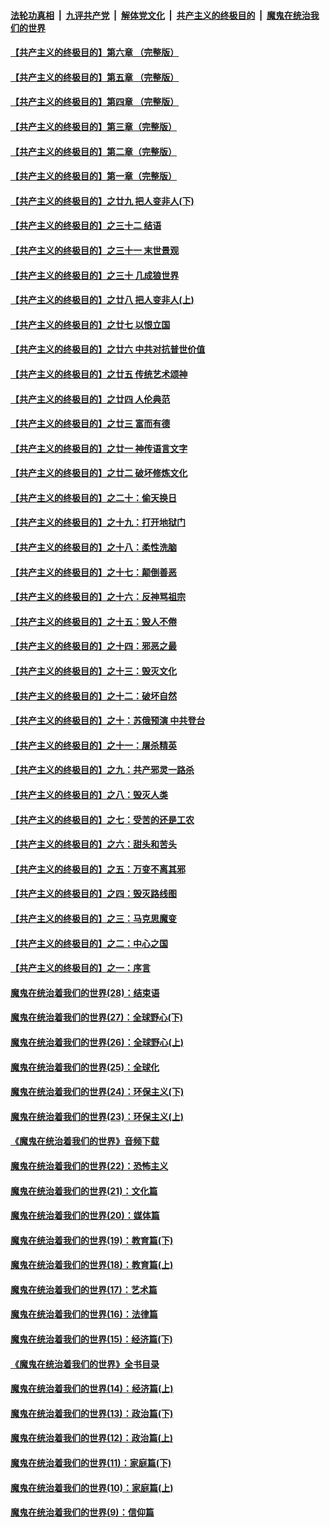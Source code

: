 ####  [法轮功真相](../../../../basic/blob/master/README.md?t=06250602) &nbsp;|&nbsp; [九评共产党](../../../../9ping.md/blob/master/README.md?t=06250602) &nbsp;|&nbsp; [解体党文化](../../../../jtdwh.md/blob/master/README.md?t=06250602)  &nbsp;|&nbsp; [共产主义的终极目的](../../../../gczydzjmd.md/blob/master/README.md?t=06250602) &nbsp;|&nbsp; [魔鬼在统治我们的世界](../../../../mgztzwmdsj.md/blob/master/README.md?t=06250602) 

#### [【共产主义的终极目的】第六章 （完整版）](../pages/nsc422/n11428913.md?t=06250602) 

#### [【共产主义的终极目的】第五章 （完整版）](../pages/nsc422/n11428912.md?t=06250602) 

#### [【共产主义的终极目的】第四章 （完整版）](../pages/nsc422/n11428907.md?t=06250602) 

#### [【共产主义的终极目的】第三章（完整版）](../pages/nsc422/n11428848.md?t=06250602) 

#### [【共产主义的终极目的】第二章（完整版）](../pages/nsc422/n11428831.md?t=06250602) 

#### [【共产主义的终极目的】第一章（完整版）](../pages/nsc422/n11417651.md?t=06250602) 

#### [【共产主义的终极目的】之廿九 把人变非人(下)](../pages/nsc422/n11344140.md?t=06250602) 

#### [【共产主义的终极目的】之三十二 结语](../pages/nsc422/n11360535.md?t=06250602) 

#### [【共产主义的终极目的】之三十一 末世景观](../pages/nsc422/n11351129.md?t=06250602) 

#### [【共产主义的终极目的】之三十 几成狼世界](../pages/nsc422/n11348280.md?t=06250602) 

#### [【共产主义的终极目的】之廿八 把人变非人(上)](../pages/nsc422/n11340492.md?t=06250602) 

#### [【共产主义的终极目的】之廿七 以恨立国](../pages/nsc422/n11336944.md?t=06250602) 

#### [【共产主义的终极目的】之廿六 中共对抗普世价值](../pages/nsc422/n11324785.md?t=06250602) 

#### [【共产主义的终极目的】之廿五 传统艺术颂神](../pages/nsc422/n11296396.md?t=06250602) 

#### [【共产主义的终极目的】之廿四 人伦典范](../pages/nsc422/n11296397.md?t=06250602) 

#### [【共产主义的终极目的】之廿三 富而有德](../pages/nsc422/n11283598.md?t=06250602) 

#### [【共产主义的终极目的】之廿一 神传语言文字](../pages/nsc422/n11263265.md?t=06250602) 

#### [【共产主义的终极目的】之廿二 破坏修炼文化](../pages/nsc422/n11245728.md?t=06250602) 

#### [【共产主义的终极目的】之二十：偷天换日](../pages/nsc422/n11238846.md?t=06250602) 

#### [【共产主义的终极目的】之十九：打开地狱门](../pages/nsc422/n11206376.md?t=06250602) 

#### [【共产主义的终极目的】之十八：柔性洗脑](../pages/nsc422/n11199994.md?t=06250602) 

#### [【共产主义的终极目的】之十七：颠倒善恶](../pages/nsc422/n11179782.md?t=06250602) 

#### [【共产主义的终极目的】之十六：反神骂祖宗](../pages/nsc422/n11166798.md?t=06250602) 

#### [【共产主义的终极目的】之十五：毁人不倦](../pages/nsc422/n11166792.md?t=06250602) 

#### [【共产主义的终极目的】之十四：邪恶之最](../pages/nsc422/n11150249.md?t=06250602) 

#### [【共产主义的终极目的】之十三：毁灭文化](../pages/nsc422/n11135227.md?t=06250602) 

#### [【共产主义的终极目的】之十二：破坏自然](../pages/nsc422/n11135214.md?t=06250602) 

#### [【共产主义的终极目的】之十：苏俄预演 中共登台](../pages/nsc422/n11118424.md?t=06250602) 

#### [【共产主义的终极目的】之十一：屠杀精英](../pages/nsc422/n11118442.md?t=06250602) 

#### [【共产主义的终极目的】之九：共产邪灵一路杀](../pages/nsc422/n11114139.md?t=06250602) 

#### [【共产主义的终极目的】之八：毁灭人类](../pages/nsc422/n11108503.md?t=06250602) 

#### [【共产主义的终极目的】之七：受苦的还是工农](../pages/nsc422/n11101809.md?t=06250602) 

#### [【共产主义的终极目的】之六：甜头和苦头](../pages/nsc422/n11096971.md?t=06250602) 

#### [【共产主义的终极目的】之五：万变不离其邪](../pages/nsc422/n11091285.md?t=06250602) 

#### [【共产主义的终极目的】之四：毁灭路线图](../pages/nsc422/n11086284.md?t=06250602) 

#### [【共产主义的终极目的】之三：马克思魔变](../pages/nsc422/n11061941.md?t=06250602) 

#### [【共产主义的终极目的】之二：中心之国](../pages/nsc422/n11047728.md?t=06250602) 

#### [【共产主义的终极目的】之一：序言](../pages/nsc422/n11086077.md?t=06250602) 

#### [魔鬼在统治着我们的世界(28)：结束语](../pages/nsc422/n10936246.md?t=06250602) 

#### [魔鬼在统治着我们的世界(27)：全球野心(下)](../pages/nsc422/n10928319.md?t=06250602) 

#### [魔鬼在统治着我们的世界(26)：全球野心(上)](../pages/nsc422/n10900318.md?t=06250602) 

#### [魔鬼在统治着我们的世界(25)：全球化](../pages/nsc422/n10788205.md?t=06250602) 

#### [魔鬼在统治着我们的世界(24)：环保主义(下)](../pages/nsc422/n10695307.md?t=06250602) 

#### [魔鬼在统治着我们的世界(23)：环保主义(上)](../pages/nsc422/n10688613.md?t=06250602) 

#### [《魔鬼在统治着我们的世界》音频下载](../pages/nsc422/n10635553.md?t=06250602) 

#### [魔鬼在统治着我们的世界(22)：恐怖主义](../pages/nsc422/n10614727.md?t=06250602) 

#### [魔鬼在统治着我们的世界(21)：文化篇](../pages/nsc422/n10597706.md?t=06250602) 

#### [魔鬼在统治着我们的世界(20)：媒体篇](../pages/nsc422/n10586579.md?t=06250602) 

#### [魔鬼在统治着我们的世界(19)：教育篇(下)](../pages/nsc422/n10564808.md?t=06250602) 

#### [魔鬼在统治着我们的世界(18)：教育篇(上)](../pages/nsc422/n10526970.md?t=06250602) 

#### [魔鬼在统治着我们的世界(17)：艺术篇](../pages/nsc422/n10499093.md?t=06250602) 

#### [魔鬼在统治着我们的世界(16)：法律篇](../pages/nsc422/n10485969.md?t=06250602) 

#### [魔鬼在统治着我们的世界(15)：经济篇(下)](../pages/nsc422/n10469975.md?t=06250602) 

#### [《魔鬼在统治着我们的世界》全书目录](../pages/nsc422/n10464261.md?t=06250602) 

#### [魔鬼在统治着我们的世界(14)：经济篇(上)](../pages/nsc422/n10457370.md?t=06250602) 

#### [魔鬼在统治着我们的世界(13)：政治篇(下)](../pages/nsc422/n10448270.md?t=06250602) 

#### [魔鬼在统治着我们的世界(12)：政治篇(上)](../pages/nsc422/n10444576.md?t=06250602) 

#### [魔鬼在统治着我们的世界(11)：家庭篇(下)](../pages/nsc422/n10440961.md?t=06250602) 

#### [魔鬼在统治着我们的世界(10)：家庭篇(上)](../pages/nsc422/n10435448.md?t=06250602) 

#### [魔鬼在统治着我们的世界(9)：信仰篇](../pages/nsc422/n10432159.md?t=06250602) 

